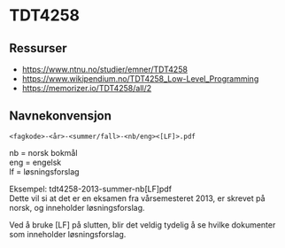 # TDT4258

## Ressurser
- https://www.ntnu.no/studier/emner/TDT4258
- https://www.wikipendium.no/TDT4258_Low-Level_Programming
- https://memorizer.io/TDT4258/all/2

## Navnekonvensjon
```
<fagkode>-<år>-<summer/fall>-<nb/eng><[LF]>.pdf  
```

nb = norsk bokmål  
eng = engelsk  
lf = løsningsforslag  

Eksempel: tdt4258-2013-summer-nb[LF]pdf  
Dette vil si at det er en eksamen fra vårsemesteret 2013, er skrevet på norsk, og inneholder løsningsforslag.  

Ved å bruke [LF] på slutten, blir det veldig tydelig å se hvilke dokumenter som inneholder løsningsforslag.  
